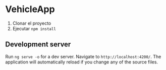 # VehicleApp

1. Clonar el proyecto
2. Ejecutar ```npm install```
## Development server

Run `ng serve -o` for a dev server. Navigate to `http://localhost:4200/`. The application will automatically reload if you change any of the source files.
